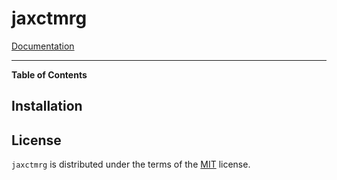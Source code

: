 # jaxctmrg

[Documentation](https://qiyang-ustc.github.io/jaxctmrg/)

-----

**Table of Contents**

<!-- - [Installation](#installation)
- [License](#license) -->

## Installation

<!-- ```console
pip install jaxctmrg
``` -->

## License

`jaxctmrg` is distributed under the terms of the [MIT](https://spdx.org/licenses/MIT.html) license.

